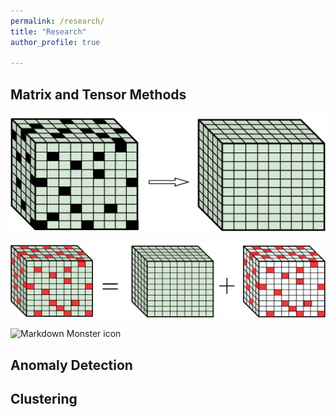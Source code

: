 ```yaml
---
permalink: /research/
title: "Research"
author_profile: true

---
```


## Matrix and Tensor Methods


![imaage](/images/lrtc.png "Tensor Robust PCA")

![Alt text](/images/trpca.png "Tensor Robust PCA")

<img src="lrtc.png"
     alt="Markdown Monster icon"
     width="60%" 
     height="30%">

## Anomaly Detection

## Clustering


